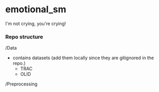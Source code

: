 # emotional_sm
I'm not crying, you're crying!



### Repo structure

/Data
- contains datasets (add them locally since they are gitignored in the repo.)
  - TRAC
  - OLID

/Preprocessing




